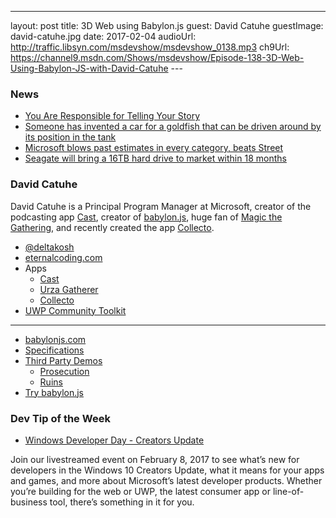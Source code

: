 ---
layout: post
title: 3D Web using Babylon.js
guest: David Catuhe
guestImage: david-catuhe.jpg
date: 2017-02-04
audioUrl: http://traffic.libsyn.com/msdevshow/msdevshow_0138.mp3
ch9Url: https://channel9.msdn.com/Shows/msdevshow/Episode-138-3D-Web-Using-Babylon-JS-with-David-Catuhe
--- 

### News

 - [You Are Responsible for Telling Your Story](http://blogs.lessthandot.com/index.php/itprofessionals/you-are-responsible-for-telling-your-story/)
 - [Someone has invented a car for a goldfish that can be driven around by its position in the tank](https://twitter.com/doodlewhale/status/824979659620225029)
 - [Microsoft blows past estimates in every category, beats Street](http://www.cnbc.com/2017/01/26/microsoft-earnings-q2-2017.html)
 - [Seagate will bring a 16TB hard drive to market within 18 months](http://www.techspot.com/news/67928-seagate-bring-16tb-hard-drive-market-within-18.html)

### David Catuhe

David Catuhe is a Principal Program Manager at Microsoft, creator of the podcasting app [Cast](https://www.microsoft.com/en-us/store/p/cast/9nblggh1zj3r), creator of [babylon.js](http://www.babylonjs.com/), huge fan of [Magic the Gathering](http://magic.wizards.com/), and recently created the app [Collecto](https://www.microsoft.com/en-us/store/p/collecto/9nblggh087dl).
 
 - [@deltakosh](https://twitter.com/deltakosh)
 - [eternalcoding.com](https://www.eternalcoding.com/)
 - Apps
   -   [Cast](https://www.microsoft.com/en-us/store/p/cast/9nblggh1zj3r)
   -   [Urza Gatherer](https://www.microsoft.com/en-us/store/p/urzagatherer/9wzdncrdbzt1)
   -   [Collecto](https://www.microsoft.com/en-us/store/p/collecto/9nblggh087dl)
 - [UWP Community Toolkit](https://github.com/Microsoft/UWPCommunityToolkit)

--------------------------------------

 - [babylonjs.com](http://www.babylonjs.com/)
 - [Specifications](http://babylonjs.com/#specifications)
 - [Third Party Demos](http://babylonjs.com/#thirdpartydemossection)
   - [Prosecution](http://cdn.babylonjs.com/wwwbabylonjs/Scenes/prosecution/index.html)
   - [Ruins](http://babylonjs.com/demos/ruins/)
 - [Try babylon.js](http://www.babylonjs-playground.com/)

### Dev Tip of the Week

 - [Windows Developer Day - Creators Update](https://developer.microsoft.com/en-us/windows/projects/campaigns/windows-developer-day)

Join our livestreamed event on February 8, 2017 to see what’s new for developers in the Windows 10 Creators Update, what it means for your apps and games, and more about Microsoft’s latest developer products. Whether you’re building for the web or UWP, the latest consumer app or line-of-business tool, there’s something in it for you.
